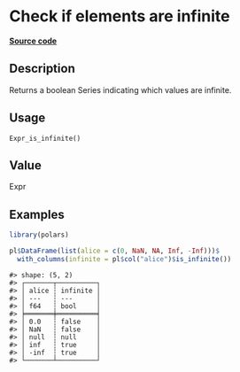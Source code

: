 

# Check if elements are infinite

[**Source code**](https://github.com/pola-rs/r-polars/tree/97c09bc0a6fc3d166744dbddd037b49e8d8fc6c2/R/after-wrappers.R#L20)

## Description

Returns a boolean Series indicating which values are infinite.

## Usage

<pre><code class='language-R'>Expr_is_infinite()
</code></pre>

## Value

Expr

## Examples

``` r
library(polars)

pl$DataFrame(list(alice = c(0, NaN, NA, Inf, -Inf)))$
  with_columns(infinite = pl$col("alice")$is_infinite())
```

    #> shape: (5, 2)
    #> ┌───────┬──────────┐
    #> │ alice ┆ infinite │
    #> │ ---   ┆ ---      │
    #> │ f64   ┆ bool     │
    #> ╞═══════╪══════════╡
    #> │ 0.0   ┆ false    │
    #> │ NaN   ┆ false    │
    #> │ null  ┆ null     │
    #> │ inf   ┆ true     │
    #> │ -inf  ┆ true     │
    #> └───────┴──────────┘
